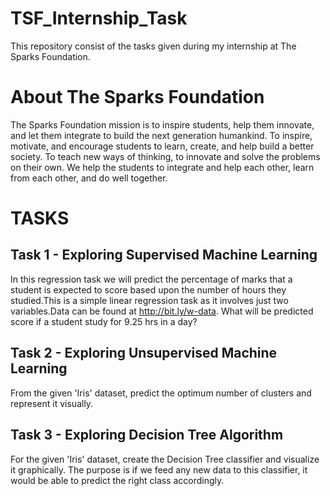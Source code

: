 # TSF_Internship_Task

This repository consist of the tasks given during my internship at The Sparks Foundation.

# About The Sparks Foundation

The Sparks Foundation mission is to inspire students, help them innovate, and let them integrate to build the next generation humankind. To inspire, motivate, and encourage students to learn, create, and help build a better society. To teach new ways of thinking, to innovate and solve the problems on their own. We help the students to integrate and help each other, learn from each other, and do well together.

# TASKS

## Task 1 - Exploring Supervised Machine Learning

In this regression task we will predict the percentage of marks that a student is expected to score based upon the number of hours they studied.This is a simple linear regression task as it involves just two variables.Data can be found at http://bit.ly/w-data. What will be predicted score if a student study for 9.25 hrs in a day?

## Task 2 - Exploring Unsupervised Machine Learning

From the given 'Iris' dataset, predict the optimum number of clusters and represent it visually.

## Task 3 - Exploring Decision Tree Algorithm

For the given 'Iris' dataset, create the Decision Tree classifier and visualize it graphically. The purpose is if we feed any new data to this classifier, it would be able to predict the right class accordingly.
